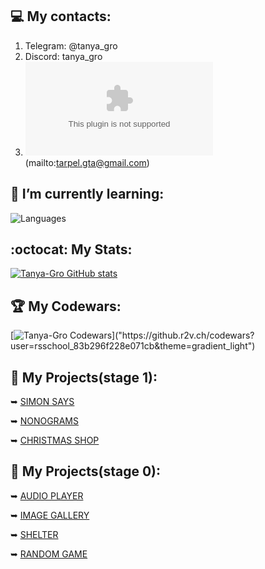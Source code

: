 ## 💻 My contacts:
1. Telegram: @tanya_gro
2. Discord: tanya_gro
3. ![E-mail](tarpel.gta@gmail.com)(mailto:tarpel.gta@gmail.com)

## 💪 I’m currently learning:

![Languages](https://github-readme-stats.vercel.app/api/top-langs/?username=tanya-gro&layout=compact)

## :octocat: My Stats:

[![Tanya-Gro GitHub stats](https://github-readme-stats.vercel.app/api?username=tanya-gro&rank_icon=github)](https://github.com/zagorky/github-readme-stats)

## 🏆 My Codewars:

[![Tanya-Gro Codewars]("https://github.r2v.ch/codewars?user=rsschool_83b296f228e071cb&theme=gradient_light")]("https://github.r2v.ch/codewars?user=rsschool_83b296f228e071cb&theme=gradient_light")

## 🌟 My Projects(stage 1):

➥ [SIMON SAYS](https://tanya-gro.github.io/Projects-stage1/simon-says/)

➥ [NONOGRAMS](https://tanya-gro.github.io/Projects-stage1/nonograms/)

➥ [CHRISTMAS SHOP]()

## 🌟 My Projects(stage 0):

➥ [AUDIO PLAYER](https://tanya-gro.github.io/PRESCHOOL2024Q2/audio-player/index.html)

➥ [IMAGE GALLERY](https://tanya-gro.github.io/PRESCHOOL2024Q2/image-gallery/index.html)

➥ [SHELTER](https://tanya-gro.github.io/PRESCHOOL2024Q2/shelter/index.html)

➥ [RANDOM GAME](https://tanya-gro.github.io/PRESCHOOL2024Q2/random-game/index.html)

